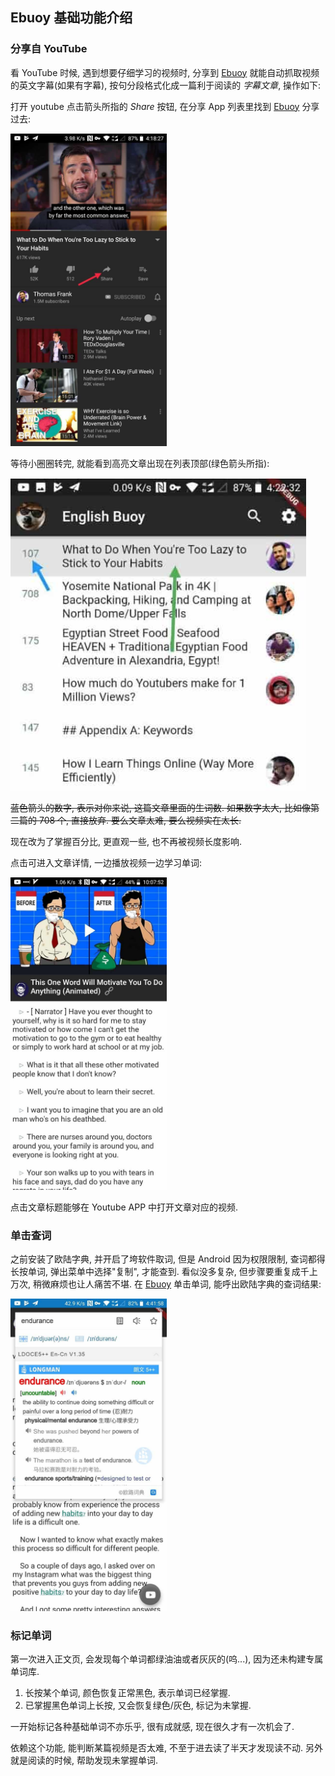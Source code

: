 ## Ebuoy 基础功能介绍

### 分享自 YouTube

看 YouTube 时候, 遇到想要仔细学习的视频时, 分享到  [Ebuoy](https://play.google.com/store/apps/details?id=net.bigzhu.english_buoy) 就能自动抓取视频的英文字幕(如果有字幕), 按句分段格式化成一篇利于阅读的 *字幕文章*, 操作如下:

打开 youtube 点击箭头所指的 *Share* 按钮, 在分享 App 列表里找到 [Ebuoy](https://play.google.com/store/apps/details?id=net.bigzhu.english_buoy) 分享过去:

<img src="/assets/img/2019-09-01 16.19.26.jpg" height="500px"/>

等待小圈圈转完, 就能看到高亮文章出现在列表顶部(绿色箭头所指):

<img src="/assets/img/Screen Shot 2019-09-01 at 4.53.36 PM.jpg" height="500px"/>

~~蓝色箭头的数字, 表示对你来说, 这篇文章里面的生词数. 如果数字太大, 比如像第二篇的 708 个, 直接放弃. 要么文章太难, 要么视频实在太长.~~

现在改为了掌握百分比, 更直观一些, 也不再被视频长度影响.

点击可进入文章详情, 一边播放视频一边学习单词:

<img src="/assets/img/2019-09-26 10.08.32.jpg" height="500px"/>

点击文章标题能够在 Youtube APP 中打开文章对应的视频.

### 单击查词

之前安装了欧陆字典, 并开启了垮软件取词, 但是 Android 因为权限限制, 查词都得长按单词, 弹出菜单中选择"复制", 才能查到. 看似没多复杂, 但步骤要重复成千上万次, 稍微麻烦也让人痛苦不堪. 在 [Ebuoy](https://play.google.com/store/apps/details?id=net.bigzhu.english_buoy) 单击单词, 能呼出欧陆字典的查词结果:

<img src="/assets/img/2019-09-01 16.42.17.jpg" height="500px"/>

### 标记单词

第一次进入正文页, 会发现每个单词都绿油油或者灰灰的(呜...), 因为还未构建专属单词库.

1. 长按某个单词, 颜色恢复正常黑色, 表示单词已经掌握. 
2. 已掌握黑色单词上长按, 又会恢复绿色/灰色, 标记为未掌握.

一开始标记各种基础单词不亦乐乎, 很有成就感, 现在很久才有一次机会了.

依赖这个功能, 能判断某篇视频是否太难, 不至于进去读了半天才发现读不动. 另外就是阅读的时候, 帮助发现未掌握单词.

